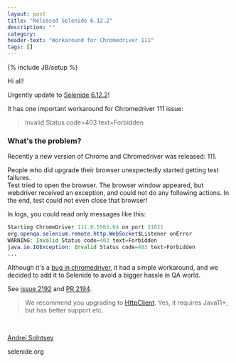 ```yaml
---
layout: post
title: "Released Selenide 6.12.2"
description: ""
category:
header-text: "Workaround for Chromedriver 111"
tags: []
---
```

{% include JB/setup %}

Hi all!

Urgently update to [Selenide 6.12.2](https://github.com/selenide/selenide/milestone/178?closed=1)!

It has one important workaround for Chromedriver 111 issue:

> Invalid Status code=403 text=Forbidden

### What's the problem?

Recently a new version of Chrome and Chromedriver was released: 111.

People who did upgrade their browser unexpectedly started getting test failures.  
Test tried to open the browser. The browser window appeared, but webdriver received an exception, and could not do
any following actions. In the end, test could not even close that browser! 

In logs, you could read only messages like this:

```java
Starting ChromeDriver 111.0.5563.64 on port 31021
org.openqa.selenium.remote.http.WebSocket$Listener onError
WARNING: Invalid Status code=403 text=Forbidden
java.io.IOException: Invalid Status code=403 text=Forbidden
...
```

Although it's a [bug in chromedriver]( https://bugs.chromium.org/p/chromedriver/issues/detail?id=4361), 
it had a simple workaround, and we decided to add it to Selenide to avoid a bigger hassle in QA world. 

See [issue 2192](https://github.com/selenide/selenide/issues/2192) and
[PR 2194](https://github.com/selenide/selenide/pull/2194).

> We recommend you upgrading to [HttpClient](/2023/03/22/selenide-6.12.4/#support-jdk-http-client).
Yes, it requires Java11+, but has better support etc. 

<br>


[Andrei Solntsev](http://asolntsev.github.io/)

selenide.org
